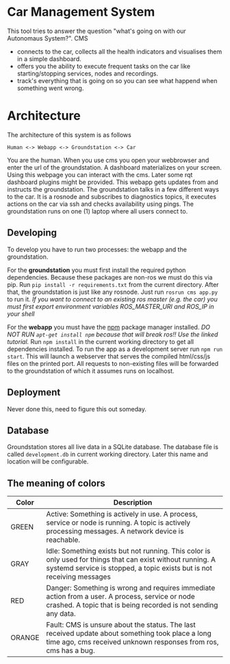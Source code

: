 # Car Management System

This tool tries to answer the question "what's going on with our Autonomaus System?". CMS
* connects to the car, collects all the health indicators and visualises them in a simple dashboard.
* offers you the ability to execute frequent tasks on the car like starting/stopping services, nodes and recordings.
* track's everything that is going on so you can see what happend when something went wrong.

# Architecture
The architecture of this system is as follows
```
Human <-> Webapp <-> Groundstation <-> Car
```
You are the human. When you use cms you open your webbrowser and enter the url of the groundstation.
A dashboard materializes on your screen. Using this webpage you can interact with the cms.
Later some rqt dashboard plugins might be provided. 
This webapp gets updates from and instructs the groundstation.
The groundstation talks in a few different ways to the car. 
It is a rosnode and subscribes to diagnostics topics, it executes actions on the car via ssh and checks availability using pings.
The groundstation runs on one (1) laptop where all users connect to.

## Developing
To develop you have to run two processes: the webapp and the groundstation.

For the **groundstation** you must first install the required python dependencies.
Because these packages are non-ros we must do this via pip. 
Run `pip install -r requirements.txt` from the current directory.
After that, the groundstation is just like any rosnode.
Just run `rosrun cms app.py` to run it.
_If you want to connect to an existing ros master (e.g. the car) you must first export environment variables ROS_MASTER_URI and ROS_IP in your shell_

For the **webapp** you must have the [npm](https://linuxize.com/post/how-to-install-node-js-on-ubuntu-18.04/) package manager installed.
_DO NOT RUN `apt-get install npm` because that will break ros!! Use the linked tutorial._
Run `npm install` in the current working directory to get all dependencies installed.
To run the app as a development server run `npm run start`.
This will launch a webserver that serves the compiled html/css/js files on the printed port. 
All requests to non-existing files will be forwarded to the groundstation of which it assumes runs on localhost.
 
## Deployment
Never done this, need to figure this out someday.

## Database
Groundstation stores all live data in a SQLite database. 
The database file is called `development.db` in current working directory. 
Later this name and location will be configurable. 

## The meaning of colors

| Color | Description |
| --- | --- |
| GREEN | Active: Something is actively in use. A process, service or node is running. A topic is actively processing messages. A network device is reachable. |
| GRAY | Idle: Something exists but not running. This color is only used for things that can exist without running. A systemd service is stopped, a topic exists but is not receiving messages |
| RED | Danger: Something is wrong and requires immediate action from a user. A process, service or node crashed. A topic that is being recorded is not sending any data.  |   
| ORANGE | Fault: CMS is unsure about the status. The last received update about something took place a long time ago, cms received unknown responses from ros, cms has a bug. | 
